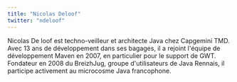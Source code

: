 ```yaml
---
title: "Nicolas Deloof"
twitter: "ndeloof"
---
```


Nicolas De loof est techno-veilleur et architecte Java chez Capgemini
TMD. Avec 13 ans de développement dans ses bagages, il a rejoint
l'équipe de développement Maven en 2007, en particulier pour le support
de GWT. Fondateur en 2008 du BreizhJug, groupe d'utilisateurs de Java
Rennais, il participe activement au microcosme Java francophone.
